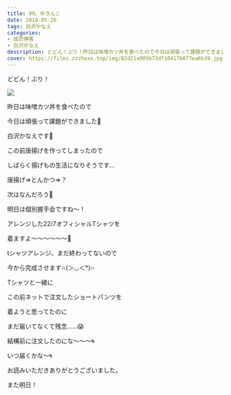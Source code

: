 ```yaml
---
title: 99。ゆきんこ
date: 2018-05-26
tags: 白沢かなえ
categories: 
- 成员博客
- 白沢かなえ
description: どどん！ぶり！昨日は味噌カツ丼を食べたので今日は頑張って課題ができました🐶白沢かなえです🌷この前唐揚げを作ってしまったのでし...
cover: https://files.zzzhxxx.top/img/82d21a905b73df16417b877ea6b39.jpg 
---
```










どどん！ぶり！



![](https://files.zzzhxxx.top/img/82d21a905b73df16417b877ea6b39.jpg)





昨日は味噌カツ丼を食べたので

今日は頑張って課題ができました🐶




白沢かなえです🌷









この前唐揚げを作ってしまったので

しばらく揚げもの生活になりそうです…







唐揚げ⇒とんかつ⇒？




次はなんだろう🤔



















明日は個別握手会ですね〜！







アレンジした22/7オフィシャルTシャツを

着ますよ〜〜〜〜〜〜🌷








tシャツアレンジ、まだ終わってないので

今から完成させます∩(＞◡＜*)∩









Tシャツと一緒に

この前ネットで注文したショートパンツを

着ようと思ってたのに

まだ届いてなくて残念……😱








結構前に注文したのにな〜〜〜🌀


いつ届くかな〜🌀













お読みいただきありがとうございました。


また明日！


